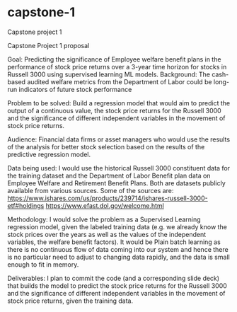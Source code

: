 # capstone-1
Capstone project 1

Capstone Project 1 proposal

Goal: Predicting the significance of Employee welfare benefit plans in the performance of stock price returns
over a 3-year time horizon for stocks in Russell 3000 using supervised learning ML models.
Background: The cash-based audited welfare metrics from the Department of Labor could be long-run
indicators of future stock performance

Problem to be solved: Build a regression model that would aim to predict the output of a continuous
value, the stock price returns for the Russell 3000 and the significance of different independent
variables in the movement of stock price returns.

Audience: Financial data firms or asset managers who would use the results of the analysis
for better stock selection based on the results of the predictive regression model.

Data being used: I would use the historical Russell 3000 constituent data for the training dataset and the
Department of Labor Benefit plan data on Employee Welfare and Retirement Benefit Plans.
Both are datasets publicly available from various sources. Some of the sources are:
https://www.ishares.com/us/products/239714/ishares-russell-3000-etf#holdings
https://www.efast.dol.gov/welcome.html

Methodology: I would solve the problem as a Supervised Learning regression model, given the
labeled training data (e.g. we already know the stock prices over the years as well as the values of the
independent variables, the welfare benefit factors). It would be Plain batch learning as there is no
continuous flow of data coming into our system and hence there is no particular need to adjust to
changing data rapidly, and the data is small enough to fit in memory.

Deliverables: I plan to commit the code (and a corresponding slide deck) that builds the model to predict the
stock price returns for the Russell 3000 and the significance of different independent variables in the
movement of stock price returns, given the training data.
